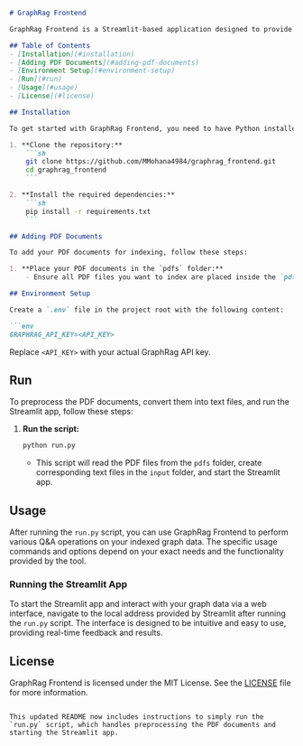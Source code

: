 ```markdown
# GraphRag Frontend

GraphRag Frontend is a Streamlit-based application designed to provide a user-friendly Q&A interface for querying and interacting with graph-based data structures managed by the GraphRag package. This README provides detailed instructions on how to install and use the tool.

## Table of Contents
- [Installation](#installation)
- [Adding PDF Documents](#adding-pdf-documents)
- [Environment Setup](#environment-setup)
- [Run](#run)
- [Usage](#usage)
- [License](#license)

## Installation

To get started with GraphRag Frontend, you need to have Python installed on your system. Follow the steps below to set up the project:

1. **Clone the repository:**
    ```sh
    git clone https://github.com/MMohana4984/graphrag_frontend.git
    cd graphrag_frontend
    ```

2. **Install the required dependencies:**
    ```sh
    pip install -r requirements.txt
    ```

## Adding PDF Documents

To add your PDF documents for indexing, follow these steps:

1. **Place your PDF documents in the `pdfs` folder:**
    - Ensure all PDF files you want to index are placed inside the `pdfs` directory within the project root.

## Environment Setup

Create a `.env` file in the project root with the following content:

```env
GRAPHRAG_API_KEY=<API_KEY>
```

Replace `<API_KEY>` with your actual GraphRag API key.

## Run

To preprocess the PDF documents, convert them into text files, and run the Streamlit app, follow these steps:

1. **Run the script:**
    ```sh
    python run.py
    ```

    - This script will read the PDF files from the `pdfs` folder, create corresponding text files in the `input` folder, and start the Streamlit app.

## Usage

After running the `run.py` script, you can use GraphRag Frontend to perform various Q&A operations on your indexed graph data. The specific usage commands and options depend on your exact needs and the functionality provided by the tool.

### Running the Streamlit App

To start the Streamlit app and interact with your graph data via a web interface, navigate to the local address provided by Streamlit after running the `run.py` script. The interface is designed to be intuitive and easy to use, providing real-time feedback and results.

## License

GraphRag Frontend is licensed under the MIT License. See the [LICENSE](LICENSE) file for more information.
```

This updated README now includes instructions to simply run the `run.py` script, which handles preprocessing the PDF documents and starting the Streamlit app.
